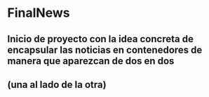 # FinalNews


## Inicio de proyecto con la idea concreta de encapsular las noticias en contenedores de manera que aparezcan de dos en dos
## (una al lado de la otra)

